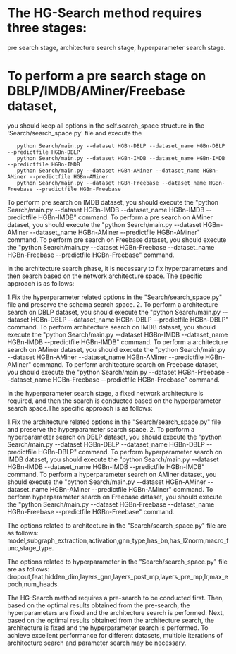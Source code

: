 # The HG-Search method requires three stages: 
pre search stage, architecture search stage, hyperparameter search stage. 


# To perform a pre search stage on  DBLP/IMDB/AMiner/Freebase dataset, 
you should keep all options in the self.search_space structure in the 'Search/search_space.py' file and execute the 

```
   python Search/main.py --dataset HGBn-DBLP --dataset_name HGBn-DBLP --predictfile HGBn-DBLP
   python Search/main.py --dataset HGBn-IMDB --dataset_name HGBn-IMDB --predictfile HGBn-IMDB
   python Search/main.py --dataset HGBn-AMiner --dataset_name HGBn-AMiner --predictfile HGBn-AMiner
   python Search/main.py --dataset HGBn-Freebase --dataset_name HGBn-Freebase --predictfile HGBn-Freebase
```

To perform  pre search on  IMDB dataset, you should execute the "python Search/main.py --dataset HGBn-IMDB --dataset_name HGBn-IMDB --predictfile HGBn-IMDB" command. 
To perform a pre search on  AMiner dataset, you should execute the "python Search/main.py --dataset HGBn-AMiner --dataset_name HGBn-AMiner --predictfile HGBn-AMiner" command.
To perform  pre search on  Freebase dataset, you should execute the "python Search/main.py --dataset HGBn-Freebase --dataset_name HGBn-Freebase --predictfile HGBn-Freebase" command.


In the architecture search phase, it is necessary to fix hyperparameters and then search based on the network architecture space. The specific approach is as follows:

1.Fix the hyperparameter related options in the "Search/search_space.py" file and preserve the schema search space.
2.
To perform a architecture search on  DBLP dataset, you should execute the "python Search/main.py --dataset HGBn-DBLP --dataset_name HGBn-DBLP --predictfile HGBn-DBLP" command. 
To perform  architecture search on  IMDB dataset, you should execute the "python Search/main.py --dataset HGBn-IMDB --dataset_name HGBn-IMDB --predictfile HGBn-IMDB" command. 
To perform a architecture search on  AMiner dataset, you should execute the "python Search/main.py --dataset HGBn-AMiner --dataset_name HGBn-AMiner --predictfile HGBn-AMiner" command.
To perform  architecture search on  Freebase dataset, you should execute the "python Search/main.py --dataset HGBn-Freebase --dataset_name HGBn-Freebase --predictfile HGBn-Freebase" command.

In the hyperparameter search stage, a fixed network architecture is required, and then the search is conducted based on the hyperparameter search space.The specific approach is as follows:

1.Fix the architecture  related options in the "Search/search_space.py" file and preserve the hyperparameter search space.
2.
To perform a hyperparameter  search on  DBLP dataset, you should execute the "python Search/main.py --dataset HGBn-DBLP --dataset_name HGBn-DBLP --predictfile HGBn-DBLP" command. 
To perform  hyperparameter  search on  IMDB dataset, you should execute the "python Search/main.py --dataset HGBn-IMDB --dataset_name HGBn-IMDB --predictfile HGBn-IMDB" command. 
To perform a hyperparameter  search on  AMiner dataset, you should execute the "python Search/main.py --dataset HGBn-AMiner --dataset_name HGBn-AMiner --predictfile HGBn-AMiner" command.
To perform  hyperparameter  search on  Freebase dataset, you should execute the "python Search/main.py --dataset HGBn-Freebase --dataset_name HGBn-Freebase --predictfile HGBn-Freebase" command.

The options related to architecture in the "Search/search_space.py" file are as follows:
model,subgraph_extraction,activation,gnn_type,has_bn,has_l2norm,macro_func,stage_type.

The options related to hyperparameter in the "Search/search_space.py" file are as follows:
dropout,feat,hidden_dim,layers_gnn,layers_post_mp,layers_pre_mp,lr,max_epoch,num_heads.


The HG-Search method requires a pre-search to be conducted first. Then, based on the optimal results obtained from the pre-search, the hyperparameters are fixed and the architecture search is performed. Next, based on the optimal results obtained from the architecture search, the architecture is fixed and the hyperparameter search is performed. To achieve excellent performance for different datasets, multiple iterations of architecture search and parameter search may be necessary.

